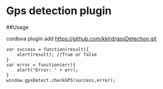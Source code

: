 Gps detection plugin
====================

##Usage

cordova plugin add https://github.com/kklrd/gpsDetection.git


```
var success = function(result){
    alert(result); //True or false
}
var error = function(err){
    alert("Error: " + err);
}
window.gpsDetect.checkGPS(success,error);
```
